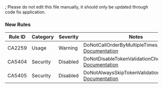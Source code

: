 ; Please do not edit this file manually, it should only be updated through code fix application.

### New Rules

Rule ID | Category | Severity | Notes
--------|----------|----------|-------
CA2259 | Usage | Warning | DoNotCallOrderByMultipleTimes, [Documentation](https://docs.microsoft.com/dotnet/fundamentals/code-analysis/quality-rules/ca2259)
CA5404 | Security | Disabled | DoNotDisableTokenValidationChecks, [Documentation](https://docs.microsoft.com/visualstudio/code-quality/ca5404)
CA5405 | Security | Disabled | DoNotAlwaysSkipTokenValidationInDelegates, [Documentation](https://docs.microsoft.com/visualstudio/code-quality/ca5405)
